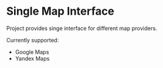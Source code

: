 Single Map Interface
============================

Project provides singe interface for different map providers. 

Currently supported:
* Google Maps
* Yandex Maps
